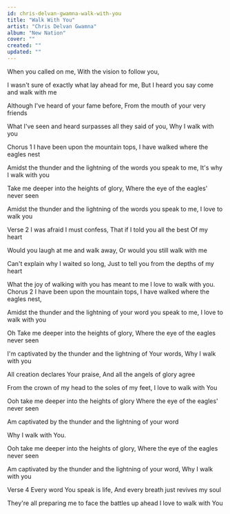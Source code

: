 ```yaml
---
id: chris-delvan-gwamna-walk-with-you
title: "Walk With You"
artist: "Chris Delvan Gwamna"
album: "New Nation"
cover: ""
created: ""
updated: ""
---
```


When you called on me,
With the vision to follow you,
 
I wasn't sure of exactly what lay ahead for me,
But I heard you say come and walk with me 
 
Although I've heard of your fame before,
From the mouth of your very friends
 
What I've seen and heard surpasses all they said of you,
Why I walk with you
 
Chorus 1
I have been upon the mountain tops,
I have walked where the eagles nest
 
Amidst the thunder and the lightning of the words you speak to me,
It's why I walk with you
 
Take me deeper into the heights of glory,
Where the eye of the eagles' never seen
 
Amidst the thunder and the lightning of the words you speak to me,
I love to walk you
 
Verse 2
I was afraid I must confess,
That if I told you all the best Of my heart
 
Would you laugh at me and walk away,
Or would you still walk with me
 
Can't explain why I waited so long,
Just to tell you from the depths of my heart
 
What the joy of walking with you has meant to me
I love to walk with you.
Chorus 2
I have been upon the mountain tops,
I have walked where the eagles nest,
 
Amidst the thunder and the lightning of your word you speak to me,
I love to walk with you
 
Oh Take me deeper into the heights of glory,
Where the eye of the eagles never seen
 
I'm captivated by the thunder and the lightning of Your words,
Why I walk with you
 
  
All creation declares Your praise,
And all the angels of glory agree
 
From the crown of my head to the soles of my feet,
I love to walk with You
 
Ooh take me deeper into the heights of glory
Where the eye of the eagles' never seen
 
Am captivated by the thunder and the lightning of your word
 
Why I walk with You.
 
Ooh take me deeper into the heights of glory,
Where the eye of the eagles never seen
 
Am captivated by the thunder and the lightning of your word,
Why I walk with you 
 
Verse 4
Every word You speak is life,
And every breath just revives my soul
 
They're all preparing me to face the battles up ahead
I love to walk with You